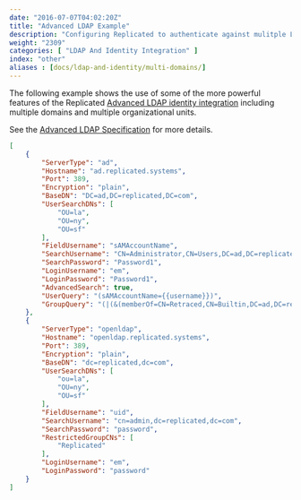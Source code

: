 ```yaml
---
date: "2016-07-07T04:02:20Z"
title: "Advanced LDAP Example"
description: "Configuring Replicated to authenticate against mulitple LDAP/AD domains"
weight: "2309"
categories: [ "LDAP And Identity Integration" ]
index: "other"
aliases : [docs/ldap-and-identity/multi-domains/]
---
```


The following example shows the use of some of the more powerful features of the Replicated [Advanced LDAP identity integration](/docs/ldap-and-identity/advanced/) including multiple domains and multiple organizational units.

See the [Advanced LDAP Specification](/docs/ldap-and-identity/advanced-spec/) for more details.

```json
[
	{
		"ServerType": "ad",
		"Hostname": "ad.replicated.systems",
		"Port": 389,
		"Encryption": "plain",
		"BaseDN": "DC=ad,DC=replicated,DC=com",
		"UserSearchDNs": [
			"OU=la",
			"OU=ny",
			"OU=sf"
		],
		"FieldUsername": "sAMAccountName",
		"SearchUsername": "CN=Administrator,CN=Users,DC=ad,DC=replicated,DC=com",
		"SearchPassword": "Password1",
		"LoginUsername": "em",
		"LoginPassword": "Password1",
		"AdvancedSearch": true,
		"UserQuery": "(sAMAccountName={{username}})",
		"GroupQuery": "(|(&(memberOf=CN=Retraced,CN=Builtin,DC=ad,DC=replicated,DC=com)(sAMAccountName={{username}}))(&(memberOf=CN=Replicated,CN=Builtin,DC=ad,DC=replicated,DC=com)(sAMAccountName={{username}})))"
	},
	{
		"ServerType": "openldap",
		"Hostname": "openldap.replicated.systems",
		"Port": 389,
		"Encryption": "plain",
		"BaseDN": "dc=replicated,dc=com",
		"UserSearchDNs": [
			"ou=la",
			"OU=ny",
			"OU=sf"
		],
		"FieldUsername": "uid",
		"SearchUsername": "cn=admin,dc=replicated,dc=com",
		"SearchPassword": "password",
		"RestrictedGroupCNs": [
			"Replicated"
		],
		"LoginUsername": "em",
		"LoginPassword": "password"
	}
]
```
